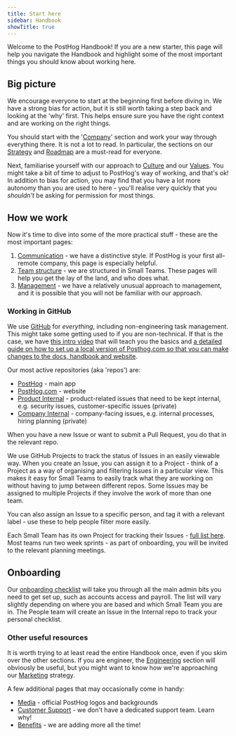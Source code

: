 ```yaml
---
title: Start here
sidebar: Handbook
showTitle: true
---
```


Welcome to the PostHog Handbook! If you are a new starter, this page will help you navigate the Handbook and highlight some of the most important things you should know about working here. 

## Big picture

We encourage everyone to start at the beginning first before diving in. We have a strong bias for action, but it is still worth taking a step back and looking at the 'why' first. This helps ensure sure you have the right context and are working on the right things. 

You should start with the '[Company](/handbook/company/story)' section and work your way through everything there. It is not a lot to read. In particular, the sections on our [Strategy](/handbook/strategy/strategy) and [Roadmap](/handbook/strategy/roadmap) are a must-read for everyone. 

Next, familiarise yourself with our approach to [Culture](/handbook/company/culture) and our [Values](/handbook/company/values). You might take a bit of time to adjust to PostHog's way of working, and that's ok! In addition to bias for action, you may find that you have a lot more autonomy than you are used to here - you'll realise very quickly that you _shouldn't_ be asking for permission for most things. 

## How we work

Now it's time to dive into some of the more practical stuff - these are the most important pages:

1. [Communication](/handbook/company/communication) - we have a distinctive style. If PostHog is your first all-remote company, this page is especially helpful.
2. [Team structure](/handbook/people/team-structure/team-structure) - we are structured in Small Teams. These pages will help you get the lay of the land, and who does what. 
3. [Management](/handbook/company/management) - we have a relatively unusual approach to management, and it is possible that you will not be familiar with our approach. 

### Working in GitHub

We use [GitHub](https://github.com/PostHog) for _everything_, including non-engineering task management. This might take some getting used to if you are non-technical. If that is the case, we have [this intro video](https://www.youtube.com/watch?v=2BB4Nkc0uVM) that will teach you the basics and [a detailed guide on how to set up a local version of Posthog.com so that you can make changes to the docs, handbook and website](/docs/contribute/contribute-to-website). 

Our most active repositories (aka 'repos') are:

- [PostHog](https://github.com/PostHog/posthog) - main app
- [PostHog.com](https://github.com/PostHog/posthog.com) - website
- [Product Internal](https://github.com/PostHog/product-internal) - product-related issues that need to be kept internal, e.g. security issues, customer-specific issues (private)
- [Company Internal](https://github.com/PostHog/company-internal) - company-facing issues, e.g. internal processes, hiring planning (private)

When you have a new Issue or want to submit a Pull Request, you do that in the relevant repo. 

We use GitHub Projects to track the status of Issues in an easily viewable way. When you create an Issue, you can assign it to a Project - think of a Project as a way of organising and filtering Issues in a particular view. This makes it easy for Small Teams to easily track what they are working on without having to jump between different repos. Some Issues may be assigned to multiple Projects if they involve the work of more than one team.

You can also assign an Issue to a specific person, and tag it with a relevant label - use these to help people filter more easily.

Each Small Team has its own Project for tracking their Issues - [full list here](https://github.com/orgs/PostHog/projects). Most teams run two week sprints - as part of onboarding, you will be invited to the relevant planning meetings. 

## Onboarding 

Our [onboarding checklist](/handbook/people/onboarding) will take you through all the main admin bits you need to get set up, such as accounts access and payroll. The list will vary slightly depending on where you are based and which Small Team you are in. The People team will create an Issue in the Internal repo to track your personal checklist. 

### Other useful resources

It is worth trying to at least read the entire Handbook once, even if you skim over the other sections. If you are engineer, the [Engineering](/handbook/engineering/development-process) section will obviously be useful, but you might want to know how we're approaching our [Marketing](/handbook/growth/marketing) strategy.

A few additional pages that may occasionally come in handy:

- [Media](/media) - official PostHog logos and backgrounds
- [Customer Support](/handbook/growth/customer-support) - we don't have a dedicated support team. Learn why!
- [Benefits](/handbook/people/benefits) - we are adding more all the time!
